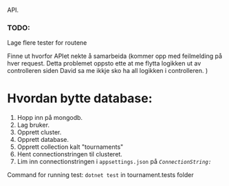 API.


### TODO:

Lage flere tester for routene

Finne ut hvorfor APIet nekte å samarbeida (kommer opp med feilmelding på hver request. Detta problemet oppsto ette at me flytta logikken ut av controlleren siden David sa me ikkje sko ha all logikken i controlleren. )


# Hvordan bytte database:

1. Hopp inn på mongodb. 
2. Lag bruker. 
3. Opprett cluster. 
4. Opprett database. 
5. Opprett collection kalt "tournaments"
6. Hent connectionstringen til clusteret. 
7. Lim inn connectionstringen i ```appsettings.json``` på _```ConnectionString:```_


Command for running test: `dotnet test` in tournament.tests folder